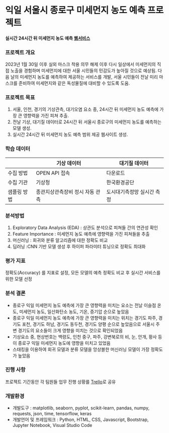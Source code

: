 # 익일 서울시 종로구 미세먼지 농도 예측 프로젝트
#### 실시간 24시간 뒤 미세먼지 농도 예측 [웹서비스](https://seoyoonjoannechang.github.io/)

### 프로젝트 개요
2023년 1월 30일 이후 실외 마스크 착용 의무 해제 이후 다시 일상에서 미세먼지의 직접 노출을 경험하며 미세먼지에 대한 서울 시민들의 민감도가 높아질 것으로 예상됨.
다음 날의 미세먼지 농도를 예측하여 제공하는 서비스를 개발, 서울 시민들이 전날 미리 마스크를 준비하여 미세먼지와 같은 독성물질에 대비할 수 있도록 도움.

### 프로젝트 목표
1. 서울, 인천, 경기의 기상관측, 대기오염 요소 중, 24시간 뒤 미세먼지 농도 예측에 가장 큰 영향력을 가진 피쳐 추출.
2. 전날 기상, 대기질 데이터로 24시간 뒤 서울시 종로구의 미세먼지 농도를 예측하는 모델 생성.
3. 실시간 24시간 뒤 미세먼지 농도 예측 범위 제공 웹사이트 생성.

### 학습 데이터
||기상 데이터|대기질 데이터|
|------|---|---|
|수집 방법|OPEN API 접속|다운로드|
|수집 기관|기상청|한국환경공단|
|샘플링 방법|종관지상관측장비 정시 자동 관측|도시대기측정망 실시간 측정|

### 분석방법
1. Exploratory Data Analysis (EDA) : 상관도 분석으로 피쳐들 간의 연관성 확인
2. Feature Importance : 미세먼지 농도 예측에 영향력을 가진 피쳐들을 추출
3. 머신러닝 : 회귀와 분류 알고리즘에 대한 정확도 비교
4. 딥러닝 :CNN 기반 모델 생성 후 하이퍼 파라미터 튜닝으로 정확도 최대화

### 평가 지표
정확도(Accuracy) 를 지표로 설정, 모든 모델의 예측 정확도 비교 후 실시간 서비스를 위한 모델 선정

### 분석 결론
- 종로구 익일 미세먼지 농도 예측에 가장 큰 영향력을 미치는 요소는 전날 이슬점 온도, 미세먼지 농도, 일산화탄소 농도, 기온, 증기압 순으로 높았음
- 종로구 익일 미세먼지 농도 예측에 가장 큰 영향력을 미치는 위치는 경기도 파주, 경기도 포천, 경기도 하남, 경기도 동두천, 경기도 양평 순으로 높았음으로 
  서울시 주변 경기도의 요소들이 크게 영향을 미치는 것으로 확인되었음
- 기상요소 중,  현상번호는 백령도, 인천 중구, 파주, 강변북로의 비, 눈, 안개, 황사 등이 종로구 익일 미세먼지 농도에 영향을 미치고 있었음
- 스태킹을 이용하여 회귀 모델과 분류 모델을 앙상블한 머신러닝 모델이 가장 정확도가 높았음

### 진행 사항
프로젝트 기간동안 각 팀원들 업무 진행 상황를 [Trello](https://trello.com/b/PWqvjjF5/shinchon-ultra-machine-learning-team)로 공유

### 개발환경
- 개발도구 : matplotlib, seaborn, pyplot, scikit-learn, pandas, numpy, requests, json, time, tensorflow, keras
- 개발언어 및 프레임워크 : Python, HTML, CSS, Javascript, Bootstrap, Jupyter Notebook, Visual Studio Code
